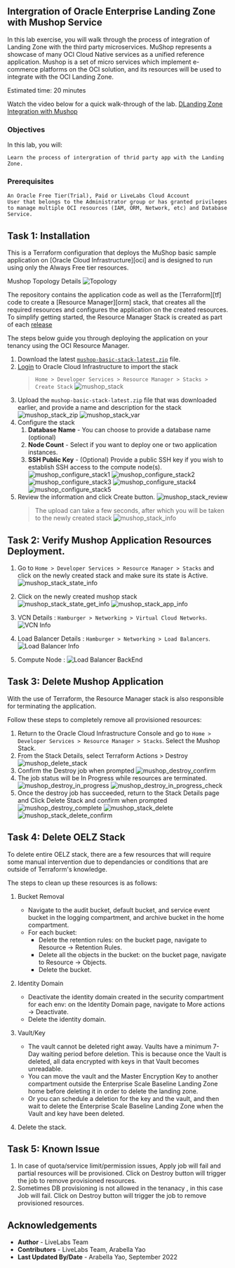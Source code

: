 

## Intergration of Oracle Enterprise Landing Zone with Mushop Service

In this lab exercise, you will walk through the process of integration of Landing Zone with the third party microservices. MuShop represents a showcase of many OCI Cloud Native services as a unified reference application. Mushop is a set of micro services which implement e-commerce platforms on the OCI solution, and its resources will be used to integrate with the OCI Landing Zone.

Estimated time: 20 minutes

Watch the video below for a quick walk-through of the lab. 
[DLanding Zone Integration with Mushop](videohub:1_5wzjars7)

### Objectives

In this lab, you will:

    Learn the process of intergration of thrid party app with the Landing Zone.

### Prerequisites

    An Oracle Free Tier(Trial), Paid or LiveLabs Cloud Account
    User that belongs to the Administrator group or has granted privileges to manage multiple OCI resources (IAM, ORM, Network, etc) and Database Service.

## Task 1: Installation

This is a Terraform configuration that deploys the MuShop basic sample application on [Oracle Cloud Infrastructure][oci] and is designed to run using only the Always Free tier resources.

Mushop Topology Details
![Topology](.//images/mushop-topology.png)

The repository contains the application code as well as the [Terraform][tf] code to create a [Resource Manager][orm] stack, that creates all the required resources and configures the application on the created resources. To simplify getting started, the Resource Manager Stack is created as part of each [release](https://github.com/oracle-quickstart/oci-cloudnative/releases)


The steps below guide you through deploying the application on your tenancy using the OCI Resource Manager.

1. Download the latest [`mushop-basic-stack-latest.zip`](https://github.com/oracle-quickstart/oci-cloudnative/releases/latest/download/mushop-basic-stack-latest.zip) file.
2. [Login](https://cloud.oracle.com/resourcemanager/stacks/create) to Oracle Cloud Infrastructure to import the stack
    > `Home > Developer Services > Resource Manager > Stacks > Create Stack`
    ![mushop_stack](.//images/mushop-create-stack.png)
3. Upload the `mushop-basic-stack-latest.zip` file that was downloaded earlier, and provide a name and description for the stack
    ![mushop_stack_zip](.//images/mushop-upload-zip-file.png)
    ![mushop_stack_var](.//images/mushop-upload-zip-var-name.png)
4. Configure the stack
   1. **Database Name** - You can choose to provide a database name (optional)
   2. **Node Count** - Select if you want to deploy one or two application instances.
   3. **SSH Public Key** - (Optional) Provide a public SSH key if you wish to establish SSH access to the compute node(s).
   ![mushop_configure_stack1](.//images/mushop-optional-configuration.png)
   ![mushop_configure_stack2](.//images/mushop-advanced-resource.png)
   ![mushop_configure_stack3](.//images/mushop-lb-advanced-resource.png)
   ![mushop_configure_stack4](.//images/mushop-lb-advanced-resource-options.png)
   ![mushop_configure_stack5](.//images/mushop-create-stack.png)
5. Review the information and click Create button.
   ![mushop_stack_review](.//images/mushop-stack-review.png)
   > The upload can take a few seconds, after which you will be taken to the newly created stack
   ![mushop_stack_info](.//images/mushop-stack-info.png)



## Task 2: Verify Mushop Application Resources Deployment.

1. Go to `Home > Developer Services > Resource Manager > Stacks` and click on the newly created stack and make sure its state is Active.
   ![mushop_stack_state_info](.//images/mushop-stack-state-info.png)
2. Click on the newly created mushop stack
   ![mushop_stack_state_get_info](.//images/mushop-stack-get-information.png)
   ![mushop_stack_app_info](.//images/mushop-app-information.png)


3. VCN Details : `Hamburger > Networking > Virtual Cloud Networks`.
![VCN Info](.//images/mushop-vcn-info.png)

4. Load Balancer Details : `Hamburger > Networking > Load Balancers`.
![Load Balancer Info](.//images/mushop-lb.png)

5. Compute Node : 
    ![Load Balancer BackEnd](.//images/mushop-lb-backend.png)


## Task 3: Delete Mushop Application  

With the use of Terraform, the Resource Manager stack is also responsible for terminating the application.

Follow these steps to completely remove all provisioned resources:

1. Return to the Oracle Cloud Infrastructure Console and go to `Home > Developer Services > Resource Manager > Stacks`. Select the Mushop Stack.
2. From the Stack Details, select Terraform Actions > Destroy
    ![mushop_delete_stack](.//images/mushop-delete-stack.png)
3. Confirm the Destroy job when prompted
    ![mushop_destroy_confirm](.//images/mushop-destroy-confirm.png)
4. The job status will be In Progress while resources are terminated. 
    ![mushop_destroy_in_progress](.//images/mushop-destroy-in-progress.png)
    ![mushop_destroy_in_progress_check](.//images/mushop-destroy-in-progress-check.png)
5. Once the destroy job has succeeded, return to the Stack Details page and Click Delete Stack and confirm when prompted
    ![mushop_destroy_complete](.//images/mushop-destroy-complete.png)
    ![mushop_stack_delete](.//images/mushop-stack-delete.png)
    ![mushop_stack_delete_confirm](.//images/mushop-stack-delete-confirm.png)


## Task 4: Delete OELZ Stack 

To delete entire OELZ stack, there are a few resources that will require some manual intervention due to dependancies or conditions that are outside of Terraform's knowledge. 

The steps to clean up these resources is as follows: 

1. Bucket Removal
    - Navigate to the audit bucket, default bucket, and service event bucket in the logging compartment, and archive bucket in the home compartment.
    - For each bucket:
        - Delete the retention rules: on the bucket page, navigate to Resource → Retention Rules.
        - Delete all the objects in the bucket: on the bucket page, navigate to Resource → Objects.
        - Delete the bucket.

2. Identity Domain
    - Deactivate the identity domain created in the security compartment for each env: on the Identity Domain page, navigate to More actions → Deactivate.
    - Delete the identity domain. 

3. Vault/Key
    - The vault cannot be deleted right away. Vaults have a minimum 7-Day waiting period before deletion. This is because once the Vault is deleted, all    data encrypted with keys in that Vault becomes unreadable. 
    * You can move the vault and the Master Encryption Key to another compartment outside the Enterprise Scale Baseline Landing Zone home before deleting it in order to delete the landing zone.
    * Or you can schedule a deletion for the key and the vault, and then wait to delete the Enterprise Scale Baseline Landing Zone when the Vault and key have been deleted. 

4. Delete the stack.

## Task 5: Known Issue 

1. In case of quota/service limit/permission issues, Apply job will fail and partial resources will be provisioned. Click on Destroy button will trigger the job to remove provisioned resources.
2. Sometimes DB provisioning is not allowed in the tenanacy , in this case Job will fail. Click on Destroy button will trigger the job to remove provisioned resources.

## Acknowledgements

* **Author** - LiveLabs Team
* **Contributors** - LiveLabs Team, Arabella Yao
* **Last Updated By/Date** - Arabella Yao, September 2022
